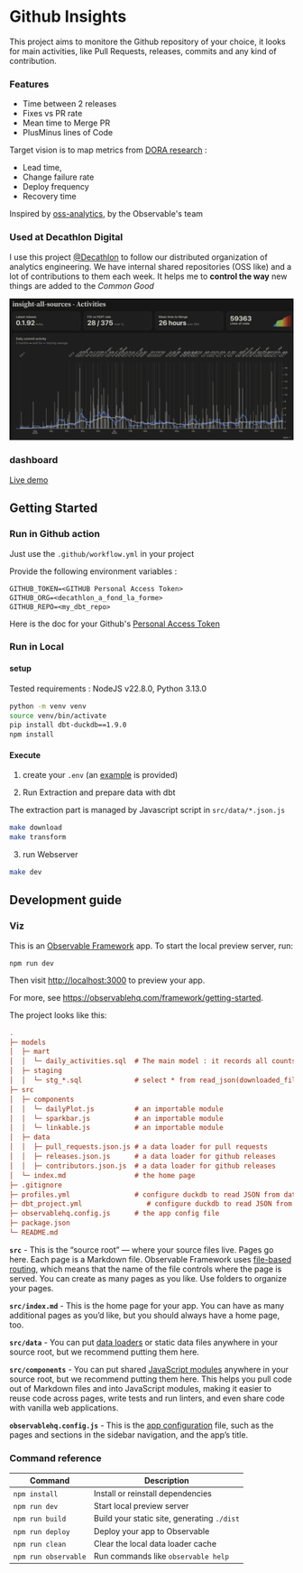 # Github Insights

This project aims to monitore the Github repository of your choice, 
it looks for main activities, like Pull Requests, releases, commits and any kind of contribution.

### Features
- Time between 2 releases
- Fixes vs PR rate
- Mean time to Merge PR
- PlusMinus lines of Code

Target vision is to map metrics from [DORA research](https://dora.dev/research/?view=detail) : 
 - Lead time, 
 - Change failure rate
 - Deploy frequency
 - Recovery time

Inspired by [oss-analytics](https://github.com/observablehq/oss-analytics/tree/main), by the Observable's team

### Used at Decathlon Digital
I use this project [@Decathlon](https://digital.decathlon.net/) to follow our distributed organization of analytics engineering. 
We have internal shared repositories (OSS like)  and a lot of contributions to them each week. It helps me to **control the way** new things are added to the *Common Good*

![dash](src/assets/example_dash.png)

### dashboard 

[Live demo]()

## Getting Started
### Run in Github action

Just use the `.github/workflow.yml` in your project

Provide the following environment variables : 

```env
GITHUB_TOKEN=<GITHUB Personal Access Token>
GITHUB_ORG=<decathlon_a_fond_la_forme>
GITHUB_REPO=<my_dbt_repo>
```

Here is the doc for your Github's [Personal Access Token](https://docs.github.com/en/authentication/keeping-your-account-and-data-secure/managing-your-personal-access-tokens)

### Run in Local

#### setup

Tested requirements : NodeJS v22.8.0, Python 3.13.0

```sh
python -m venv venv
source venv/bin/activate
pip install dbt-duckdb==1.9.0
npm install
```

#### Execute


1. create your `.env` (an [example](.env.example) is provided)


2. Run Extraction and prepare data with dbt 

The extraction part is managed by Javascript script in `src/data/*.json.js`
```sh
make download
make transform
```

3. run Webserver

```sh
make dev
```

## Development guide
### Viz

This is an [Observable Framework](https://observablehq.com/framework) app. To start the local preview server, run:
```
npm run dev
```

Then visit <http://localhost:3000> to preview your app.

For more, see <https://observablehq.com/framework/getting-started>.

The project looks like this:

```ini
.
├─ models
│  ├─ mart
│  │  └─ daily_activities.sql  # The main model : it records all counts and measures from pr contributions
│  ├─ staging
│  │  └─ stg_*.sql             # select * from read_json(downloaded_file_path)
├─ src
│  ├─ components
│  │  └─ dailyPlot.js          # an importable module
│  │  └─ sparkbar.js           # an importable module
│  │  └─ linkable.js           # an importable module
│  ├─ data
│  │  ├─ pull_requests.json.js # a data loader for pull requests
│  │  ├─ releases.json.js      # a data loader for github releases
│  │  ├─ contributors.json.js  # a data loader for github releases
│  └─ index.md                 # the home page
├─ .gitignore
├─ profiles.yml                # configure duckdb to read JSON from data loaders, and then write parquet files
├─ dbt_project.yml                # configure duckdb to read JSON from data loaders, and then write parquet files
├─ observablehq.config.js      # the app config file
├─ package.json
└─ README.md
```

**`src`** - This is the “source root” — where your source files live. Pages go here. Each page is a Markdown file. Observable Framework uses [file-based routing](https://observablehq.com/framework/routing), which means that the name of the file controls where the page is served. You can create as many pages as you like. Use folders to organize your pages.

**`src/index.md`** - This is the home page for your app. You can have as many additional pages as you’d like, but you should always have a home page, too.

**`src/data`** - You can put [data loaders](https://observablehq.com/framework/loaders) or static data files anywhere in your source root, but we recommend putting them here.

**`src/components`** - You can put shared [JavaScript modules](https://observablehq.com/framework/javascript/imports) anywhere in your source root, but we recommend putting them here. This helps you pull code out of Markdown files and into JavaScript modules, making it easier to reuse code across pages, write tests and run linters, and even share code with vanilla web applications.

**`observablehq.config.js`** - This is the [app configuration](https://observablehq.com/framework/config) file, such as the pages and sections in the sidebar navigation, and the app’s title.

### Command reference

| Command           | Description                                              |
| ----------------- | -------------------------------------------------------- |
| `npm install`            | Install or reinstall dependencies                        |
| `npm run dev`        | Start local preview server                               |
| `npm run build`      | Build your static site, generating `./dist`              |
| `npm run deploy`     | Deploy your app to Observable                            |
| `npm run clean`      | Clear the local data loader cache                        |
| `npm run observable` | Run commands like `observable help`                      |
